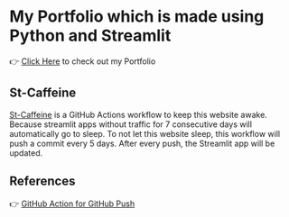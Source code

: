 # My Portfolio which is made using Python and Streamlit 
👉 [Click Here](https://gowtham.streamlitapp.com/) to check out my Portfolio 
## St-Caffeine
[St-Caffeine](https://github.com/gowthamr56/st-caffeine) is a GitHub Actions workflow to keep this website awake. Because streamlit apps without traffic for 7 consecutive days will automatically go to sleep. To not let this website sleep, this workflow will push a commit every 5 days. After every push, the Streamlit app will be updated.
## References
👉 [GitHub Action for GitHub Push](https://github.com/ad-m/github-push-action#example-workflow-file)

